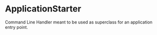 # ApplicationStarter
Command Line Handler meant to be used as superclass for an application entry point.
